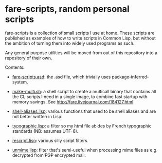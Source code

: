 fare-scripts, random personal scripts
=====================================

fare-scripts is a collection of small scripts I use at home.
These scripts are published as examples of how to write scripts in Common Lisp,
but without the ambition of turning them into widely used programs as such.

Any general purpose utilities will be moved from out of this repository
into a repository of their own.

Contents:

* [fare-scripts.asd](fare-scripts.asd): the .asd file,
  which trivially uses package-inferred-system.

* [make-multi.sh](make-multi.sh): a shell script to create a multicall binary
  that contains all the CL scripts I need in a single image, to combine
  fast startup with memory savings. See <http://fare.livejournal.com/184127.html>

* [shell-aliases.lisp](shell-aliases.lisp): various functions that used to be
  shell aliases and are not better written in Lisp.

* [typographie.lisp](typographie.lisp): a filter so my html file abides by French
  typographic standards (NB: assumes UTF-8).

* [rescript.lisp](rescript.lisp): various silly script filters.

* [unmime.lisp](unmime.lisp): filter that's semi-useful when processing
  mime files as e.g. decrypted from PGP encrypted mail.

